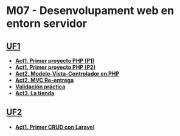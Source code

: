 # M07 - Desenvolupament web en entorn servidor
## [**UF1**](https://github.com/xzhou12/m07-web-servidor/tree/UF1/UF1)
* [**Act1. Primer proyecto PHP (P1)**](https://github.com/xzhou12/m07-web-servidor/tree/UF1/UF1/Act1.%201r%20proyecto%20php)
* [**Act1. Primer proyecto PHP (P2)**](https://github.com/xzhou12/m07-web-servidor/tree/UF1/UF1/Act1.%20php-pt2)
* [**Act2. Modelo-Vista-Controlador en PHP**](https://github.com/xzhou12/m07-web-servidor/tree/UF1/UF1/Act2.%20Modelo-Vista-Controlador%20en%20PHP)
* [**Act2. MVC Re-entrega**](https://github.com/xzhou12/m07-web-servidor/tree/UF1/UF1/Act2.%20MVC%20(Re-entrega))
* [**Validación práctica**](https://github.com/xzhou12/m07-web-servidor/tree/UF1/UF1/Validacion%20practica%20(XiaobinZhou))
* [**Act3. La tienda**](https://github.com/xzhou12/m07-web-servidor/tree/UF1/UF1/Act3.%20La%20tienda)
## [**UF2**](https://github.com/xzhou12/m07-web-servidor/tree/UF2/UF2)
* [**Act1. Primer CRUD con Laravel**](https://github.com/xzhou12/m07-web-servidor/tree/UF2/UF2/Act1.%20Primer%20CRUD%20con%20Laravel)
